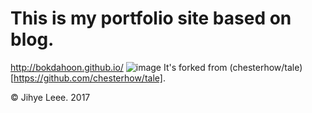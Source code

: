 This is my portfolio site based on blog.
========================================

http://bokdahoon.github.io/ ![image](http://bokdahoon.github.io/img/share-img.png) It's forked from (chesterhow/tale)[https://github.com/chesterhow/tale].

© Jihye Leee. 2017
